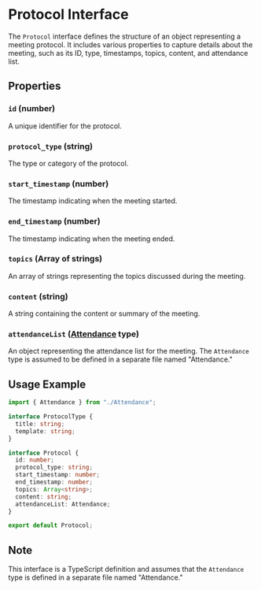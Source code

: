 # Protocol Interface

The `Protocol` interface defines the structure of an object representing a meeting protocol. It includes various properties to capture details about the meeting, such as its ID, type, timestamps, topics, content, and attendance list.

## Properties

### `id` (number)

A unique identifier for the protocol.

### `protocol_type` (string)

The type or category of the protocol.

### `start_timestamp` (number)

The timestamp indicating when the meeting started.

### `end_timestamp` (number)

The timestamp indicating when the meeting ended.

### `topics` (Array of strings)

An array of strings representing the topics discussed during the meeting.

### `content` (string)

A string containing the content or summary of the meeting.

### `attendanceList` ([Attendance](#attendance) type)

An object representing the attendance list for the meeting. The `Attendance` type is assumed to be defined in a separate file named "Attendance."

## Usage Example

```typescript
import { Attendance } from "./Attendance";

interface ProtocolType {
  title: string;
  template: string;
}

interface Protocol {
  id: number;
  protocol_type: string;
  start_timestamp: number;
  end_timestamp: number;
  topics: Array<string>;
  content: string;
  attendanceList: Attendance;
}

export default Protocol;
```

## Note

This interface is a TypeScript definition and assumes that the `Attendance` type is defined in a separate file named "Attendance." 